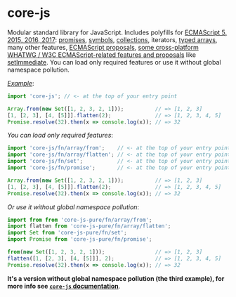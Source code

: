 # core-js

Modular standard library for JavaScript. Includes polyfills for [ECMAScript 5, 2015, 2016, 2017](https://github.com/zloirock/core-js#ecmascript): [promises](https://github.com/zloirock/core-js#ecmascript-promise), [symbols](https://github.com/zloirock/core-js#ecmascript-symbol), [collections](https://github.com/zloirock/core-js#ecmascript-collections), iterators, [typed arrays](https://github.com/zloirock/core-js#ecmascript-typed-arrays), many other features, [ECMAScript proposals](https://github.com/zloirock/core-js#ecmascript-proposals), [some cross-platform WHATWG / W3C ECMAScript-related features and proposals](https://github.com/zloirock/core-js#web-standards) like [setImmediate](https://github.com/zloirock/core-js#setimmediate). You can load only required features or use it without global namespace pollution.

[*Example*](http://goo.gl/a2xexl):
```js
import 'core-js'; // <- at the top of your entry point

Array.from(new Set([1, 2, 3, 2, 1]));          // => [1, 2, 3]
[1, [2, 3], [4, [5]]].flatten(2);              // => [1, 2, 3, 4, 5]
Promise.resolve(32).then(x => console.log(x)); // => 32
```

*You can load only required features*:
```js
import 'core-js/fn/array/from';    // <- at the top of your entry point
import 'core-js/fn/array/flatten'; // <- at the top of your entry point
import 'core-js/fn/set';           // <- at the top of your entry point
import 'core-js/fn/promise';       // <- at the top of your entry point

Array.from(new Set([1, 2, 3, 2, 1]));          // => [1, 2, 3]
[1, [2, 3], [4, [5]]].flatten(2);              // => [1, 2, 3, 4, 5]
Promise.resolve(32).then(x => console.log(x)); // => 32
```

*Or use it without global namespace pollution*:
```js
import from from 'core-js-pure/fn/array/from';
import flatten from 'core-js-pure/fn/array/flatten';
import Set from 'core-js-pure/fn/set';
import Promise from 'core-js-pure/fn/promise';

from(new Set([1, 2, 3, 2, 1]));                // => [1, 2, 3]
flatten([1, [2, 3], [4, [5]]], 2);             // => [1, 2, 3, 4, 5]
Promise.resolve(32).then(x => console.log(x)); // => 32
```

**It's a version without global namespace pollution (the third example), for more info see [`core-js` documentation](https://github.com/zloirock/core-js/blob/v3/README.md)**.
